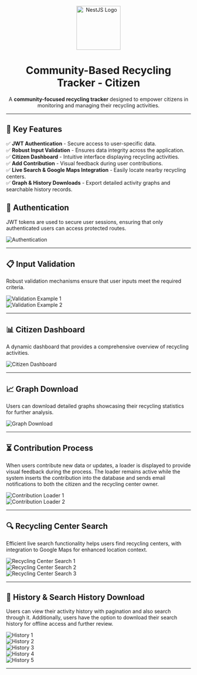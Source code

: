 <p align="center">
  <a href="http://nestjs.com/" target="_blank">
    <img src="https://nestjs.com/img/logo-small.svg" width="120" alt="NestJS Logo" />
  </a>
</p>

<h1 align="center">Community-Based Recycling Tracker - Citizen</h1>

<p align="center">
  A <strong>community-focused recycling tracker</strong> designed to empower citizens in monitoring and managing their recycling activities.
</p>


---

## 🚀 Key Features

✅ **JWT Authentication** - Secure access to user-specific data.  
✅ **Robust Input Validation** - Ensures data integrity across the application.  
✅ **Citizen Dashboard** - Intuitive interface displaying recycling activities.  
✅ **Add Contribution** - Visual feedback during user contributions.  
✅ **Live Search & Google Maps Integration** - Easily locate nearby recycling centers.  
✅ **Graph & History Downloads** - Export detailed activity graphs and searchable history records.  


## 🔐 Authentication

JWT tokens are used to secure user sessions, ensuring that only authenticated users can access protected routes.

![Authentication](https://github.com/user-attachments/assets/87e27737-ef8e-4454-b5e1-4399705d1697)

---

## 📋 Input Validation

Robust validation mechanisms ensure that user inputs meet the required criteria.

![Validation Example 1](https://github.com/user-attachments/assets/d315bf95-e857-4c17-b383-a22d6a6366b9)  
![Validation Example 2](https://github.com/user-attachments/assets/dbe47161-b8dc-48a2-bcb6-57acb3ac8b40)

---

## 📊 Citizen Dashboard

A dynamic dashboard that provides a comprehensive overview of recycling activities.

![Citizen Dashboard](https://github.com/user-attachments/assets/61fe2ae8-6dda-4fb4-985c-1e0ebba7b7ae)

---

## 📈 Graph Download

Users can download detailed graphs showcasing their recycling statistics for further analysis.

![Graph Download](https://github.com/user-attachments/assets/b737e0bb-eb78-4d8c-8e88-0f953098fb37)

---

## ⏳ Contribution Process

When users contribute new data or updates, a loader is displayed to provide visual feedback during the process. The loader remains active while the system inserts the contribution into the database and sends email notifications to both the citizen and the recycling center owner.

![Contribution Loader 1](https://github.com/user-attachments/assets/8fcf00f8-62a0-4c95-8f12-20144079e8e6)  
![Contribution Loader 2](https://github.com/user-attachments/assets/5b4015bd-0cac-48af-ab67-97c7e470607e)

---

## 🔍 Recycling Center Search

Efficient live search functionality helps users find recycling centers, with integration to Google Maps for enhanced location context.

![Recycling Center Search 1](https://github.com/user-attachments/assets/59b733ea-ab66-4e37-87bf-b08d073bfcd5)  
![Recycling Center Search 2](https://github.com/user-attachments/assets/b41b97ab-4858-4529-b33b-152ad15bdc17)  
![Recycling Center Search 3](https://github.com/user-attachments/assets/26490e4c-c1dd-4e00-9cfd-52d3a0cc3b50)

---

## 📜 History & Search History Download

Users can view their activity history with pagination and also search through it. Additionally, users have the option to download their search history for offline access and further review.

![History 1](https://github.com/user-attachments/assets/273d5a1b-503e-4279-bd7a-9ddb5441b08e)  
![History 2](https://github.com/user-attachments/assets/35ef6cb4-2757-4b89-b6c4-4ab94e110b57)  
![History 3](https://github.com/user-attachments/assets/6dba3438-3f2d-41e2-9eaa-9cb93eac067f)  
![History 4](https://github.com/user-attachments/assets/4e3f7c84-ae22-4587-b783-4e018841a92f)  
![History 5](https://github.com/user-attachments/assets/906468e4-c8fc-47a7-b6f4-8739f5b1e9ea)

---

